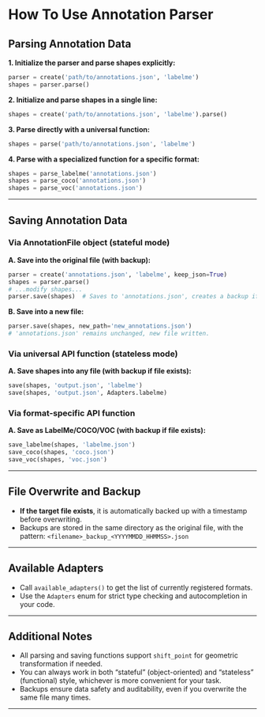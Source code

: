 # How To Use Annotation Parser

## Parsing Annotation Data

**1. Initialize the parser and parse shapes explicitly:**

```python
parser = create('path/to/annotations.json', 'labelme')
shapes = parser.parse()
```

**2. Initialize and parse shapes in a single line:**

```python
shapes = create('path/to/annotations.json', 'labelme').parse()
```

**3. Parse directly with a universal function:**

```python
shapes = parse('path/to/annotations.json', 'labelme')
```

**4. Parse with a specialized function for a specific format:**

```python
shapes = parse_labelme('annotations.json')
shapes = parse_coco('annotations.json')
shapes = parse_voc('annotations.json')
```

---

## Saving Annotation Data

### Via AnnotationFile object (stateful mode)

**A. Save into the original file (with backup):**

```python
parser = create('annotations.json', 'labelme', keep_json=True)
shapes = parser.parse()
# ...modify shapes...
parser.save(shapes)  # Saves to 'annotations.json', creates a backup if file exists.
```

**B. Save into a new file:**

```python
parser.save(shapes, new_path='new_annotations.json')
# 'annotations.json' remains unchanged, new file written.
```

### Via universal API function (stateless mode)

**A. Save shapes into any file (with backup if file exists):**

```python
save(shapes, 'output.json', 'labelme')
save(shapes, 'output.json', Adapters.labelme)
```

### Via format-specific API function

**A. Save as LabelMe/COCO/VOC (with backup if file exists):**

```python
save_labelme(shapes, 'labelme.json')
save_coco(shapes, 'coco.json')
save_voc(shapes, 'voc.json')
```

---

## File Overwrite and Backup

* **If the target file exists**, it is automatically backed up with a timestamp before overwriting.
* Backups are stored in the same directory as the original file, with the pattern:
  `<filename>_backup_<YYYYMMDD_HHMMSS>.json`

---

## Available Adapters

* Call `available_adapters()` to get the list of currently registered formats.
* Use the `Adapters` enum for strict type checking and autocompletion in your code.

---

## Additional Notes

* All parsing and saving functions support `shift_point` for geometric transformation if needed.
* You can always work in both “stateful” (object-oriented) and “stateless” (functional) style, whichever is more convenient for your task.
* Backups ensure data safety and auditability, even if you overwrite the same file many times.

---
